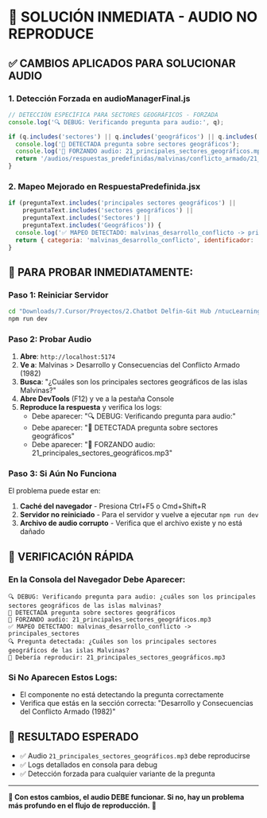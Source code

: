 # 🚨 SOLUCIÓN INMEDIATA - AUDIO NO REPRODUCE

## ✅ **CAMBIOS APLICADOS PARA SOLUCIONAR AUDIO**

### 1. **Detección Forzada en audioManagerFinal.js**
```javascript
// DETECCIÓN ESPECÍFICA PARA SECTORES GEOGRÁFICOS - FORZADA
console.log('🔍 DEBUG: Verificando pregunta para audio:', q);

if (q.includes('sectores') || q.includes('geográficos') || q.includes('Sectores') || q.includes('Geográficos')) {
  console.log('🎯 DETECTADA pregunta sobre sectores geográficos');
  console.log('🎵 FORZANDO audio: 21_principales_sectores_geográficos.mp3');
  return '/audios/respuestas_predefinidas/malvinas/conflicto_armado/21_principales_sectores_geográficos.mp3';
}
```

### 2. **Mapeo Mejorado en RespuestaPredefinida.jsx**
```javascript
if (preguntaText.includes('principales sectores geográficos') || 
    preguntaText.includes('sectores geográficos') || 
    preguntaText.includes('Sectores') || 
    preguntaText.includes('Geográficos')) {
  console.log('✅ MAPEO DETECTADO: malvinas_desarrollo_conflicto -> principales_sectores');
  return { categoria: 'malvinas_desarrollo_conflicto', identificador: 'principales_sectores' };
}
```

## 🧪 **PARA PROBAR INMEDIATAMENTE:**

### **Paso 1: Reiniciar Servidor**
```bash
cd "Downloads/7.Cursor/Proyectos/2.Chatbot Delfin-Git Hub /ntucLearningHub"
npm run dev
```

### **Paso 2: Probar Audio**
1. **Abre**: `http://localhost:5174`
2. **Ve a**: Malvinas > Desarrollo y Consecuencias del Conflicto Armado (1982)
3. **Busca**: "¿Cuáles son los principales sectores geográficos de las islas Malvinas?"
4. **Abre DevTools** (F12) y ve a la pestaña Console
5. **Reproduce la respuesta** y verifica los logs:
   - Debe aparecer: "🔍 DEBUG: Verificando pregunta para audio:"
   - Debe aparecer: "🎯 DETECTADA pregunta sobre sectores geográficos"
   - Debe aparecer: "🎵 FORZANDO audio: 21_principales_sectores_geográficos.mp3"

### **Paso 3: Si Aún No Funciona**
El problema puede estar en:
1. **Caché del navegador** - Presiona Ctrl+F5 o Cmd+Shift+R
2. **Servidor no reiniciado** - Para el servidor y vuelve a ejecutar `npm run dev`
3. **Archivo de audio corrupto** - Verifica que el archivo existe y no está dañado

## 🎯 **VERIFICACIÓN RÁPIDA**

### **En la Consola del Navegador Debe Aparecer:**
```
🔍 DEBUG: Verificando pregunta para audio: ¿cuáles son los principales sectores geográficos de las islas malvinas?
🎯 DETECTADA pregunta sobre sectores geográficos
🎵 FORZANDO audio: 21_principales_sectores_geográficos.mp3
✅ MAPEO DETECTADO: malvinas_desarrollo_conflicto -> principales_sectores
🔍 Pregunta detectada: ¿Cuáles son los principales sectores geográficos de las islas Malvinas?
🎵 Debería reproducir: 21_principales_sectores_geográficos.mp3
```

### **Si No Aparecen Estos Logs:**
- El componente no está detectando la pregunta correctamente
- Verifica que estás en la sección correcta: "Desarrollo y Consecuencias del Conflicto Armado (1982)"

## 🚀 **RESULTADO ESPERADO**
- ✅ Audio `21_principales_sectores_geográficos.mp3` debe reproducirse
- ✅ Logs detallados en consola para debug
- ✅ Detección forzada para cualquier variante de la pregunta

---

**🎵 Con estos cambios, el audio DEBE funcionar. Si no, hay un problema más profundo en el flujo de reproducción.** 🎵